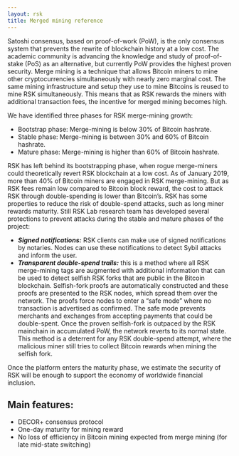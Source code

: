 ```yaml
---
layout: rsk
title: Merged mining reference
---
```


Satoshi consensus, based on proof-of-work (PoW), is the only consensus system that prevents the rewrite of blockchain history at a low cost. The academic community is advancing the knowledge and study of proof-of-stake (PoS) as an alternative, but currently PoW provides the highest proven security. Merge mining is a technique that allows Bitcoin miners to mine other cryptocurrencies simultaneously with nearly zero marginal cost. The same mining infrastructure and setup they use to mine Bitcoins is reused to mine RSK simultaneously. This means that as RSK rewards the miners with additional transaction fees, the incentive for merged mining becomes high.
  
 We have identified three phases for RSK merge-mining growth:

- Bootstrap phase: Merge-mining is below 30% of Bitcoin hashrate.
- Stable phase: Merge-mining is between 30% and 60% of Bitcoin hashrate.
- Mature phase: Merge-mining is higher than 60% of Bitcoin hashrate.

RSK has left behind its bootstrapping phase, when rogue merge-miners could theoretically revert RSK blockchain at a low cost. As of January 2019, more than 40% of Bitcoin miners are engaged in RSK merge-mining. But as RSK fees remain low compared to Bitcoin block reward, the cost to attack RSK through double-spending is lower than Bitcoin’s.
RSK has some properties to reduce the risk of double-spend attacks, such as long miner rewards maturity. Still RSK Lab research team has developed several protections to prevent attacks during the stable and mature phases of the project:

* ___Signed notifications:___ RSK clients can make use of signed notifications by notaries. Nodes can use these notifications to detect Sybil attacks and inform the user.
* ___Transparent double-spend trails:___ this is a method where all RSK merge-mining tags are augmented with additional information that can be used to detect selfish RSK forks that are public in the Bitcoin blockchain. Selfish-fork proofs are automatically constructed and these proofs are presented to the RSK nodes, which spread them over the network. The proofs force nodes to enter a “safe mode” where no transaction is advertised as confirmed. The safe mode prevents merchants and exchanges from accepting payments that could be double-spent. Once the proven selfish-fork is outpaced by the RSK mainchain in accumulated PoW, the network reverts to its normal state. This method is a deterrent for any RSK double-spend attempt, where the malicious miner still tries to collect Bitcoin rewards when mining the selfish fork.

Once the platform enters the maturity phase, we estimate the security of RSK will be enough to support the economy of worldwide financial inclusion.

## Main features:

- DECOR+ consensus protocol
- One-day maturity for mining reward
- No loss of efficiency in Bitcoin mining expected from merge mining (for late mid-state switching)

